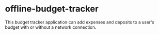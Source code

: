 # offline-budget-tracker
This budget tracker application can add expenses and deposits to a user's budget with or without a network connection.